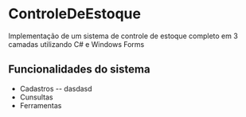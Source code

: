 # ControleDeEstoque
Implementação de um sistema de controle de estoque completo em 3 camadas utilizando C# e Windows Forms
## Funcionalidades do sistema
- Cadastros
-- dasdasd
- Cunsultas
- Ferramentas
